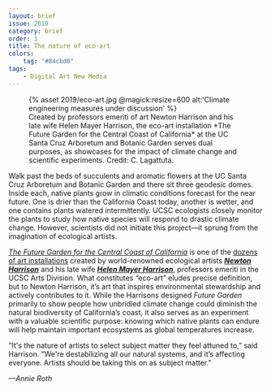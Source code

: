 ```yaml
---
layout: brief
issue: 2019
category: brief
order: 1
title: The nature of eco-art
colors:
    tag: "#84cbd8"
tags:
    - Digital Art New Media
---
```

<figure class="">
  {% asset 2019/eco-art.jpg @magick:resize=600 alt:'Climate engineering measures under discussion' %}<figcaption>Created by professors emeriti of art Newton Harrison and his late wife Helen Mayer Harrison, the eco-art installation *The Future Garden for the Central Coast of California* at the UC Santa Cruz Arboretum and Botanic Garden serves dual purposes, as showcases for the impact of climate change and scientific experiments. Credit: C. Lagattuta.</figcaption>
</figure>
Walk past the beds of succulents and aromatic flowers at the UC Santa Cruz Arboretum and Botanic Garden and there sit three geodesic domes. Inside each, native plants grow in climatic conditions forecast for the near future. One is drier than the California Coast today, another is wetter, and one contains plants watered intermittently. UCSC ecologists closely monitor the plants to study how native species will respond to drastic climate change. However, scientists did not initiate this project—it sprung from the imagination of ecological artists.

[*The* *Future Garden for the Central Coast of California*](http://ias.ucsc.edu/content/2018/harrisons-future-garden-ucsc-arboretum) is one of the [dozens of art installations](http://theharrisonstudio.net/art-projects-2) created by world-renowned ecological artists [***Newton Harrison***](http://danm.ucsc.edu/faculty/the-harrisons) and his late wife [***Helen Mayer Harrison***](https://www.nytimes.com/2018/04/13/obituaries/helen-mayer-harrison-leader-in-eco-art-movement-dies-at-90.html), professors emeriti in the UCSC Arts Division. What constitutes “eco-art” eludes precise definition, but to Newton Harrison, it’s art that inspires environmental stewardship and actively contributes to it. While the Harrisons designed *Future Garden* primarily to show people how unbridled climate change could diminish the natural biodiversity of California’s coast, it also serves as an experiment with a valuable scientific purpose: knowing which native plants can endure will help maintain important ecosystems as global temperatures increase.

“It's the nature of artists to select subject matter they feel attuned to,” said Harrison. “We're destabilizing all our natural systems, and it’s affecting everyone. Artists should be taking this on as subject matter.”

*—Annie Roth*
